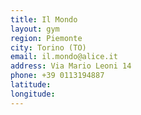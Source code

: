 ```yaml
---
title: Il Mondo
layout: gym
region: Piemonte
city: Torino (TO)
email: il.mondo@alice.it
address: Via Mario Leoni 14
phone: +39 0113194887
latitude: 
longitude: 
---
```


